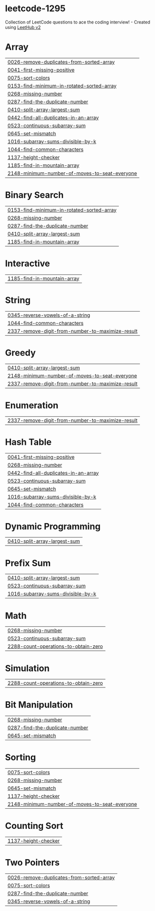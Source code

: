 # leetcode-1295
Collection of LeetCode questions to ace the coding interview! - Created using [LeetHub v2](https://github.com/arunbhardwaj/LeetHub-2.0)


# Array
|  |
| ------- |
| [0026-remove-duplicates-from-sorted-array](https://github.com/Shivendra-11/leetcode-1295/tree/master/0026-remove-duplicates-from-sorted-array) |
| [0041-first-missing-positive](https://github.com/Shivendra-11/leetcode-1295/tree/master/0041-first-missing-positive) |
| [0075-sort-colors](https://github.com/Shivendra-11/leetcode-1295/tree/master/0075-sort-colors) |
| [0153-find-minimum-in-rotated-sorted-array](https://github.com/Shivendra-11/leetcode-1295/tree/master/0153-find-minimum-in-rotated-sorted-array) |
| [0268-missing-number](https://github.com/Shivendra-11/leetcode-1295/tree/master/0268-missing-number) |
| [0287-find-the-duplicate-number](https://github.com/Shivendra-11/leetcode-1295/tree/master/0287-find-the-duplicate-number) |
| [0410-split-array-largest-sum](https://github.com/Shivendra-11/leetcode-1295/tree/master/0410-split-array-largest-sum) |
| [0442-find-all-duplicates-in-an-array](https://github.com/Shivendra-11/leetcode-1295/tree/master/0442-find-all-duplicates-in-an-array) |
| [0523-continuous-subarray-sum](https://github.com/Shivendra-11/leetcode-1295/tree/master/0523-continuous-subarray-sum) |
| [0645-set-mismatch](https://github.com/Shivendra-11/leetcode-1295/tree/master/0645-set-mismatch) |
| [1016-subarray-sums-divisible-by-k](https://github.com/Shivendra-11/leetcode-1295/tree/master/1016-subarray-sums-divisible-by-k) |
| [1044-find-common-characters](https://github.com/Shivendra-11/leetcode-1295/tree/master/1044-find-common-characters) |
| [1137-height-checker](https://github.com/Shivendra-11/leetcode-1295/tree/master/1137-height-checker) |
| [1185-find-in-mountain-array](https://github.com/Shivendra-11/leetcode-1295/tree/master/1185-find-in-mountain-array) |
| [2148-minimum-number-of-moves-to-seat-everyone](https://github.com/Shivendra-11/leetcode-1295/tree/master/2148-minimum-number-of-moves-to-seat-everyone) |
# Binary Search
|  |
| ------- |
| [0153-find-minimum-in-rotated-sorted-array](https://github.com/Shivendra-11/leetcode-1295/tree/master/0153-find-minimum-in-rotated-sorted-array) |
| [0268-missing-number](https://github.com/Shivendra-11/leetcode-1295/tree/master/0268-missing-number) |
| [0287-find-the-duplicate-number](https://github.com/Shivendra-11/leetcode-1295/tree/master/0287-find-the-duplicate-number) |
| [0410-split-array-largest-sum](https://github.com/Shivendra-11/leetcode-1295/tree/master/0410-split-array-largest-sum) |
| [1185-find-in-mountain-array](https://github.com/Shivendra-11/leetcode-1295/tree/master/1185-find-in-mountain-array) |
# Interactive
|  |
| ------- |
| [1185-find-in-mountain-array](https://github.com/Shivendra-11/leetcode-1295/tree/master/1185-find-in-mountain-array) |
# String
|  |
| ------- |
| [0345-reverse-vowels-of-a-string](https://github.com/Shivendra-11/leetcode-1295/tree/master/0345-reverse-vowels-of-a-string) |
| [1044-find-common-characters](https://github.com/Shivendra-11/leetcode-1295/tree/master/1044-find-common-characters) |
| [2337-remove-digit-from-number-to-maximize-result](https://github.com/Shivendra-11/leetcode-1295/tree/master/2337-remove-digit-from-number-to-maximize-result) |
# Greedy
|  |
| ------- |
| [0410-split-array-largest-sum](https://github.com/Shivendra-11/leetcode-1295/tree/master/0410-split-array-largest-sum) |
| [2148-minimum-number-of-moves-to-seat-everyone](https://github.com/Shivendra-11/leetcode-1295/tree/master/2148-minimum-number-of-moves-to-seat-everyone) |
| [2337-remove-digit-from-number-to-maximize-result](https://github.com/Shivendra-11/leetcode-1295/tree/master/2337-remove-digit-from-number-to-maximize-result) |
# Enumeration
|  |
| ------- |
| [2337-remove-digit-from-number-to-maximize-result](https://github.com/Shivendra-11/leetcode-1295/tree/master/2337-remove-digit-from-number-to-maximize-result) |
# Hash Table
|  |
| ------- |
| [0041-first-missing-positive](https://github.com/Shivendra-11/leetcode-1295/tree/master/0041-first-missing-positive) |
| [0268-missing-number](https://github.com/Shivendra-11/leetcode-1295/tree/master/0268-missing-number) |
| [0442-find-all-duplicates-in-an-array](https://github.com/Shivendra-11/leetcode-1295/tree/master/0442-find-all-duplicates-in-an-array) |
| [0523-continuous-subarray-sum](https://github.com/Shivendra-11/leetcode-1295/tree/master/0523-continuous-subarray-sum) |
| [0645-set-mismatch](https://github.com/Shivendra-11/leetcode-1295/tree/master/0645-set-mismatch) |
| [1016-subarray-sums-divisible-by-k](https://github.com/Shivendra-11/leetcode-1295/tree/master/1016-subarray-sums-divisible-by-k) |
| [1044-find-common-characters](https://github.com/Shivendra-11/leetcode-1295/tree/master/1044-find-common-characters) |
# Dynamic Programming
|  |
| ------- |
| [0410-split-array-largest-sum](https://github.com/Shivendra-11/leetcode-1295/tree/master/0410-split-array-largest-sum) |
# Prefix Sum
|  |
| ------- |
| [0410-split-array-largest-sum](https://github.com/Shivendra-11/leetcode-1295/tree/master/0410-split-array-largest-sum) |
| [0523-continuous-subarray-sum](https://github.com/Shivendra-11/leetcode-1295/tree/master/0523-continuous-subarray-sum) |
| [1016-subarray-sums-divisible-by-k](https://github.com/Shivendra-11/leetcode-1295/tree/master/1016-subarray-sums-divisible-by-k) |
# Math
|  |
| ------- |
| [0268-missing-number](https://github.com/Shivendra-11/leetcode-1295/tree/master/0268-missing-number) |
| [0523-continuous-subarray-sum](https://github.com/Shivendra-11/leetcode-1295/tree/master/0523-continuous-subarray-sum) |
| [2288-count-operations-to-obtain-zero](https://github.com/Shivendra-11/leetcode-1295/tree/master/2288-count-operations-to-obtain-zero) |
# Simulation
|  |
| ------- |
| [2288-count-operations-to-obtain-zero](https://github.com/Shivendra-11/leetcode-1295/tree/master/2288-count-operations-to-obtain-zero) |
# Bit Manipulation
|  |
| ------- |
| [0268-missing-number](https://github.com/Shivendra-11/leetcode-1295/tree/master/0268-missing-number) |
| [0287-find-the-duplicate-number](https://github.com/Shivendra-11/leetcode-1295/tree/master/0287-find-the-duplicate-number) |
| [0645-set-mismatch](https://github.com/Shivendra-11/leetcode-1295/tree/master/0645-set-mismatch) |
# Sorting
|  |
| ------- |
| [0075-sort-colors](https://github.com/Shivendra-11/leetcode-1295/tree/master/0075-sort-colors) |
| [0268-missing-number](https://github.com/Shivendra-11/leetcode-1295/tree/master/0268-missing-number) |
| [0645-set-mismatch](https://github.com/Shivendra-11/leetcode-1295/tree/master/0645-set-mismatch) |
| [1137-height-checker](https://github.com/Shivendra-11/leetcode-1295/tree/master/1137-height-checker) |
| [2148-minimum-number-of-moves-to-seat-everyone](https://github.com/Shivendra-11/leetcode-1295/tree/master/2148-minimum-number-of-moves-to-seat-everyone) |
# Counting Sort
|  |
| ------- |
| [1137-height-checker](https://github.com/Shivendra-11/leetcode-1295/tree/master/1137-height-checker) |
# Two Pointers
|  |
| ------- |
| [0026-remove-duplicates-from-sorted-array](https://github.com/Shivendra-11/leetcode-1295/tree/master/0026-remove-duplicates-from-sorted-array) |
| [0075-sort-colors](https://github.com/Shivendra-11/leetcode-1295/tree/master/0075-sort-colors) |
| [0287-find-the-duplicate-number](https://github.com/Shivendra-11/leetcode-1295/tree/master/0287-find-the-duplicate-number) |
| [0345-reverse-vowels-of-a-string](https://github.com/Shivendra-11/leetcode-1295/tree/master/0345-reverse-vowels-of-a-string) |
